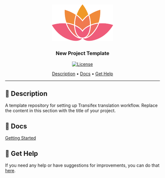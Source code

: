 <h1 align="center">
  <br>
  <a href="http://eka.to"><img src="https://raw.githubusercontent.com/Lotus-King-Research/Home/main/Assets/Images/Lotus-King-Research-Logo-Transparent.png" alt="Lotus King Research" width="200"></a>
  <br>
</h1>

<h3 align="center">New Project Template</h3>

<p align="center">
  
  <a href="https://mirrors.creativecommons.org/presskit/buttons/88x31/png/by-sa.png">
    <img width=150px src="https://upload.wikimedia.org/wikipedia/commons/thumb/1/12/Cc-by-nc-sa_icon.svg/1280px-Cc-by-nc-sa_icon.svg.png" alt="License">
  </a>
</p>

<p align="center">
  <a href="#floppy_disk-description">Description</a> •
  <a href="#closed_book-docs">Docs</a> •
  <a href="#speech_balloon-get-help">Get Help</a>
</p>
<hr>

## :floppy_disk: Description

A template repository for setting up Transifex translation workflow. Replace the content in this section with the title of your project.

## :closed_book: Docs

[Getting Started](documentation/README.md)

## :speech_balloon: Get Help

If you need any help or have suggestions for improvements, you can do that [here](https://github.com/Lotus-King-Translation/Transifex-Workflow-Template/issues/new).
